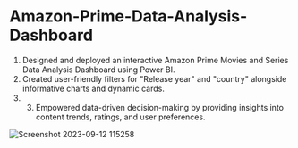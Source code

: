 # Amazon-Prime-Data-Analysis-Dashboard
1. Designed and deployed an interactive Amazon Prime Movies and Series Data Analysis Dashboard using Power BI. 
2. Created user-friendly filters for "Release year" and "country" alongside informative charts and dynamic cards.
3. 3. Empowered data-driven decision-making by providing insights into content trends, ratings, and user preferences.


![Screenshot 2023-09-12 115258](https://github.com/whopee/Amazon-Prime-Data-Analysis-Dashboard/assets/55501058/b2236e99-d99c-47c6-a155-fff3d61ded86)
